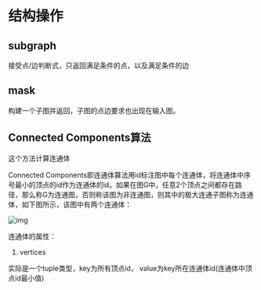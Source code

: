 # 结构操作

## subgraph

接受点/边判断式，只返回满足条件的点，以及满足条件的边

## mask

构建一个子图并返回，子图的点边要求也出现在输入图。

## Connected Components算法

这个方法计算连通体

   Connected Components即连通体算法用id标注图中每个连通体，将连通体中序号最小的顶点的id作为连通体的id。如果在图G中，任意2个顶点之间都存在路径，那么称G为连通图，否则称该图为非连通图，则其中的极大连通子图称为连通体，如下图所示，该图中有两个连通体：


![img](https://gitee.com/luckywind/PigGo/raw/master/image/20170818200351914.png)

连通体的属性：

1. vertices

实际是一个tuple类型，key为所有顶点id， value为key所在连通体id(连通体中顶点id最小值)